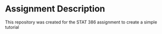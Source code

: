 # Assignment Description
This repository was created for the STAT 386 assignment to create a simple tutorial 

